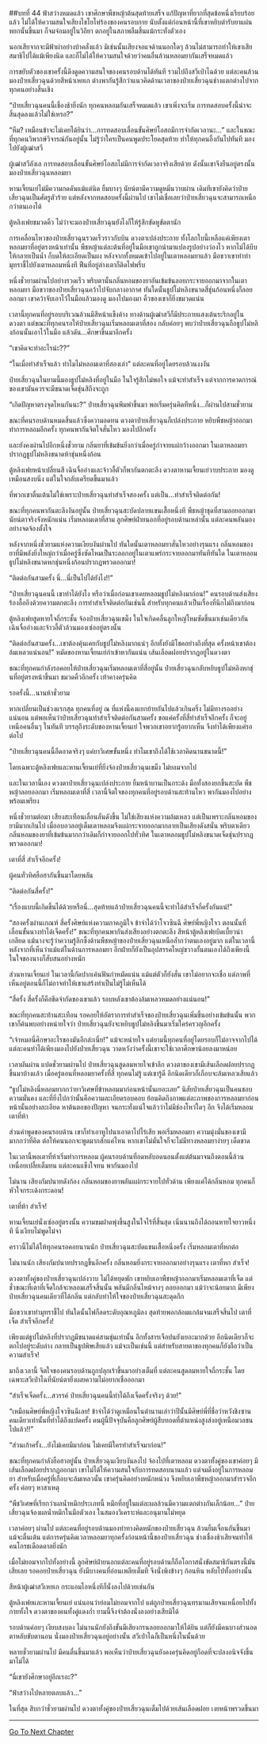 ##บทที่ 44 ฟ้าสว่างหมดแล้ว
เขาศึกษาพืชหญ้าต้นสุดท้ายเสร็จ แก้ปัญหาที่ยากที่สุดข้อหนึ่งเรียบร้อยแล้ว ไม่ได้ให้ความสนใจเสียงไชโยโห่ร้องของคนรอบกาย นับตั้งแต่ก่อนหน้านี้ที่เขาหยิบตำรับยาแผ่นหยกนั้นขึ้นมา ก็จมจ่อมอยู่ในวิถียา ตกอยู่ในสภาพลืมสิ้นแม้กระทั่งตัวเอง

นอกเสียจากจะมีฟ้าผ่าอย่างบ้าคลั่งแล้ว มิเช่นนั้นเสียงจอแจด้านนอกใดๆ ล้วนไม่สามารถทำให้เขาเสียสมาธิไปได้แม้เพียงนิด และก็ไม่ได้ให้ความสนใจด้วยว่าคนอื่นล้วนหลอมยากันเสร็จหมดแล้ว

การขยับตัวของเขาครั้งนี้ดึงดูดความสนใจของคนรอบด้านได้ทันที รวมไปถึงสวีเป่าไฉด้วย แต่ละคนล้วนมองป๋ายเสี่ยวฉุนด้วยสีหน้าเหยเก ต่างพากันรู้สึกว่าแนวคิดด้านเวลาของป๋ายเสี่ยวฉุนช่างแตกต่างไปจากทุกคนอย่างสิ้นเชิง

“ป๋ายเสี่ยวฉุนคนนี้เชื่องช้ายิ่งนัก ทุกคนหลอมกันเสร็จหมดแล้ว เขาเพิ่งจะเริ่ม การทดสอบครั้งนี้น่าจะสิ้นสุดลงแล้วไม่ใช่เหรอ?”

“หืม? เหมือนข้าจะไม่เคยได้ยินว่า...การทดสอบเลื่อนขั้นศิษย์โอสถมีการจำกัดเวลานะ...” และในขณะที่ทุกคนวิพากษ์วิจารณ์กันอยู่นั้น ไม่รู้ว่าใครเป็นคนพูดประโยคสุดท้าย ทำให้ทุกคนอึ้งกันไปทันที มองไปยังผู้เฒ่าสวี

ผู้เฒ่าสวีลังเล การทดสอบเลื่อนขั้นศิษย์โอสถไม่มีการจำกัดเวลาจริงเสียด้วย ดังนั้นเขาจึงยืนอยู่ตรงนั้น มองป๋ายเสี่ยวฉุนหลอมยา

หานเจี้ยนเย่ไม่มีความกดดันแม้แต่นิด ยิ้มบางๆ นัยน์ตามีความดูหมิ่นวาบผ่าน เดิมทีเขายังคิดว่าป๋ายเสี่ยวฉุนเป็นศัตรูตัวร้าย แต่หลังจากทดสอบครั้งนี้ผ่านไป เขาไม่เชื่อเลยว่าป๋ายเสี่ยวฉุนจะสามารถเหนือกว่าตนเองได้

ตู้หลิงเฟยขมวดคิ้ว ไม่ว่าจะมองป๋ายเสี่ยวฉุนยังไงก็ให้รู้สึกขัดหูขัดตานัก

การเคลื่อนไหวของป๋ายเสี่ยวฉุนรวดเร็วราวกับบิน ดวงตาเปล่งประกาย ทั้งโลกใบนี้เหลือแค่เพียงเตาหลอมยาที่อยู่ตรงหน้าเท่านั้น พืชหญ้าแต่ละต้นที่อยู่ในมือเขาถูกนำมาแปลงรูปอย่างว่องไว หากไม่ได้บีบให้กลายเป็นน้ำ ก็บดให้ละเอียดเป็นผง หลังจากทั้งหมดเข้าไปอยู่ในเตาหลอมยาแล้ว มือขวาเขาทำท่ามุทราชี้ไปยังเตาหลอมหนึ่งที ฟืนที่อยู่ล่างเตาก็ติดไฟพรึ่บ

หนึ่งชั่วยามผ่านไปอย่างรวดเร็ว พริบตานั้นกลิ่นหอมของยาอันเข้มข้นลอยกระจายออกมาจากในเตาหลอมยา มือขวาของป๋ายเสี่ยวฉุนคว้าไปจับกลางอากาศ ทันใดนั้นธูปโม่หลิงขนาดสี่ชุ่นก้อนหนึ่งก็ลอยออกมา เขาคว้าจับเอาไว้ในมือแล้วมองดู มองไปมองมา คิ้วของเขาก็ยิ่งขมวดแน่น

เวลานี้ทุกคนที่อยู่รอบบริเวณล้วนมีสีหน้าแข็งค้าง ทางด้านผู้เฒ่าสวีก็มีประกายแสงเต้นระริกอยู่ในดวงตา แต่ขณะที่ทุกคนรอให้ป๋ายเสี่ยวฉุนเริ่มหลอมเตาที่สอง กลับค่อยๆ พบว่าป๋ายเสี่ยวฉุนถือธูปโม่หลิงก้อนนั้นเอาไว้ในมือ แล้วดัน...ศึกษาขึ้นมาอีกครั้ง

“เขาคิดจะทำอะไรน่ะ??”

“ในเมื่อทำสำเร็จแล้ว ทำไมไม่หลอมเตาที่สองเล่า” แต่ละคนที่อยู่โดยรอบล้วนงงงัน

ป๋ายเสี่ยวฉุนในยามนี้มองธูปโม่หลิงที่อยู่ในมือ ในใจรู้สึกไม่พอใจ แม้จะทำสำเร็จ แต่จากการคาดการณ์ของเขามันควรจะมีขนาดเจ็ดชุ่นสิถึงจะถูก

“เกิดปัญหาตรงจุดไหนกันนะ?” ป๋ายเสี่ยวฉุนพึมพำขึ้นมา พอเริ่มครุ่นคิดทีหนึ่ง...ก็ผ่านไปสามชั่วยาม

ขณะที่คนรอบด้านหมดสิ้นแล้วซึ่งความอดทน ดวงตาป๋ายเสี่ยวฉุนก็เปล่งประกาย หยิบพืชหญ้าออกมาทำการหลอมอีกครั้ง ทุกคนพากันจิตใจสั่นไหว มองไปอีกครั้ง

และยังคงผ่านไปอีกหนึ่งชั่วยาม กลิ่นยาที่เข้มข้นยิ่งกว่าเมื่อครู่กำจายแผ่กว้างออกมา ในเตาหลอมยาปรากฏธูปโม่หลิงขนาดห้าชุ่นหนึ่งก้อน

ตู้หลิงเฟยหน้าเปลี่ยนสี เฉินจื่ออ๋างและจ้าวอี้ตัวก็พากันตกตะลึง ดวงตาหานเจี้ยนเย่วาบประกาย มองดูเหมือนสงบนิ่ง แต่ในใจกลับเครียดขึ้นมาแล้ว

ที่พวกเขาตื่นเต้นไม่ใช่เพราะป๋ายเสี่ยวฉุนทำสำเร็จสองครั้ง แต่เป็น...ทำสำเร็จติดต่อกัน!

ขณะที่ทุกคนพากันตะลึงงันอยู่นั้น ป๋ายเสี่ยวฉุนสะบัดปลายแขนเสื้อหนึ่งที พืชหญ้าชุดที่สามลอยออกมา นัยน์ตาจริงจังหนักแน่น เริ่มหลอมเตาที่สาม ลูกศิษย์ฝ่ายนอกที่อยู่รอบด้านเหล่านั้น แต่ละคนพลันมองอย่างจดจ้องตั้งใจ

หลังจากหนึ่งชั่วยามแห่งความเงียบงันผ่านไป ทันใดนั้นเตาหลอมยาสั่นไหวอย่างรุนแรง กลิ่นหอมของยาที่มีพลังยิ่งใหญ่กว่าเมื่อครู่ซึ่งซัดโหมเป็นระลอกอยู่ในเตาแพร่กระจายออกมาทันทีทันใด ในเตาหลอม ธูปโม่หลิงขนาดหกชุ่นหนึ่งก้อนปรากฏพรวดออกมา!

“ติดต่อกันสามครั้ง นี่...นี่เป็นไปได้ยังไง!!”

“ป๋ายเสี่ยวฉุนคนนี้ เขาทำได้ยังไง หรือว่าเมื่อก่อนเขาเคยหลอมธูปโม่หลิงมาก่อน!” คนรอบด้านส่งเสียงร้องอื้ออึงด้วยความตกตะลึง การทำสำเร็จติดต่อกันเช่นนี้ สำหรับทุกคนแล้วเป็นเรื่องที่นึกไม่ถึงมาก่อน

ตู้หลิงเฟยสูดหายใจถี่กระชั้น จ้องป๋ายเสี่ยวฉุนเขม็ง ในใจเกิดคลื่นลูกใหญ่โหมซัดขึ้นมาเช่นเดียวกัน เฉินจื่ออ๋างและจ้าวอี้ตัวล้วนมองเซ่ออยู่ตรงนั้น

“ติดต่อกันสามครั้ง...เขาต้องคุ้นเคยกับธูปโม่หลิงมากแน่ๆ อีกทั้งยังมีโชคอย่างถึงที่สุด ครั้งหน้าเขาต้องล้มเหลวแน่นอน!” หมัดของหานเจี้ยนเย่กำเข้าหากันแน่น เส้นเลือดฝอยปรากฏอยู่ในดวงตา

ขณะที่ทุกคนกำลังรอคอยให้ป๋ายเสี่ยวฉุนเริ่มหลอมเตาที่สี่อยู่นั้น ป๋ายเสี่ยวฉุนกลับหยิบธูปโม่หลิงหกชุ่นที่อยู่ตรงหน้าขึ้นมา ขมวดคิ้วอีกครั้ง เท้าคางครุ่นคิด

รอครั้งนี้...นานห้าชั่วยาม

หากเปลี่ยนเป็นช่วงแรกสุด ทุกคนที่อยู่ ณ ที่แห่งนี้คงแยกย้ายกันไปแล้วเกินครึ่ง ไม่มีทางรออย่างแน่นอน แต่พอเห็นว่าป๋ายเสี่ยวฉุนทำสำเร็จติดต่อกันสามครั้ง ขอแค่ครั้งที่สี่ทำสำเร็จอีกครั้ง ก็จะอยู่เหนือคนอื่นๆ ในทันที บรรลุถึงระดับของหานเจี้ยนเย่ ใจพวกเขาอยากรู้อยากเห็น จึงทำได้เพียงแค่รอต่อไป

“ป๋ายเสี่ยวฉุนคนนี้อืดอาดจริงๆ แค่ยาวิเศษขั้นหนึ่ง ทำไมเขาถึงได้ใช้เวลาคิดนานขนาดนี้!”

โดยเฉพาะตู้หลิงเฟยและหานเจี้ยนเย่ที่ยิ่งจ้องป๋ายเสี่ยวฉุนเขม็ง ไม่ยอมจากไป

และในเวลานี้เอง ดวงตาป๋ายเสี่ยวฉุนเปล่งประกาย ยิ้มหน้าบานเป็นกระด้ง มือทั้งสองยกขึ้นสะบัด พืชหญ้าลอยออกมา เริ่มหลอมเตาที่สี่ เวลานี้จิตใจของทุกคนที่อยู่รอบด้านสะท้านไหว พากันมองไปอย่างพร้อมเพรียง

หนึ่งชั่วยามต่อมา เสียงสะเทือนเลื่อนลั่นดังขึ้น ไม่ใช่เสียงแห่งความล้มเหลว แต่เป็นเพราะกลิ่นหอมของยามีมากเกินไป เมื่ออบอวลอยู่เต็มเตาหลอมจึงแผ่กระจายออกมากลายเป็นเสียงดังสนั่น พริบตาเดียวกลิ่นหอมของยาที่เข้มข้นมากกว่าเดิมก็กำจายออกไปทั่วทิศ ในเตาหลอมธูปโม่หลิงขนาดเจ็ดชุ่นปรากฏพรวดออกมา!

เตาที่สี่ สำเร็จอีกครั้ง!

ผู้คนทั่วทิศฮือฮากันขึ้นมาโดยพลัน

“ติดต่อกันสี่ครั้ง!”

“เรื่องแบบนี้เกิดขึ้นได้ด้วยหรือนี่...สุดท้ายแล้วป๋ายเสี่ยวฉุนคนนี้จะทำได้สำเร็จกี่ครั้งกันแน่!”

“สองครั้งผ่านเกณฑ์ สี่ครั้งศิษย์แห่งความภาคภูมิใจ ข้าจำได้ว่าโจวซินฉี ศิษย์พี่หญิงโจว ตอนนั้นที่เลื่อนขั้นนางทำได้เจ็ดครั้ง!” ขณะที่ทุกคนพากันส่งเสียงอย่างตกตะลึง สีหน้าตู้หลิงเฟยบิดเบี้ยวน่าเกลียด แม้นางจะรู้ว่าความรู้ลึกซึ้งด้านพืชหญ้าของป๋ายเสี่ยวฉุนเหนือล้ำกว่าตนเองอยู่มาก แต่ในเวลานี้หลังจากที่เห็นว่าแม้แต่ในด้านการหลอมยา อีกฝ่ายก็ยังเป็นอุปสรรคใหญ่ขวางกั้นตนเองได้ถึงเพียงนี้ ในใจของนางก็สับสนอย่างหนัก

ส่วนหานเจี้ยนเย่ ในเวลานี้กัดปากเค้นฟันกำหมัดแน่น แม้แต่ตัวก็ยังสั่น เขาไม่อยากจะเชื่อ แต่ภาพที่เห็นอยู่ตอนนี้ก็ไม่อาจทำให้เขาแสร้งทำเป็นไม่รู้ไม่เห็นได้

“สี่ครั้ง สี่ครั้งก็คือขีดจำกัดของเขาแล้ว รอบหลังเขาต้องล้มเหลวหมดอย่างแน่นอน!”

ขณะที่ทุกคนสะท้านสะเทือน รอคอยให้อัตราการทำสำเร็จของป๋ายเสี่ยวฉุนเพิ่มขึ้นอย่างเข้มข้นนั้น พวกเขาก็ค้นพบอย่างหน่ายใจว่า ป๋ายเสี่ยวฉุนยังจะหยิบธูปโม่หลิงขึ้นมาเริ่มใคร่ครวญอีกครั้ง

“เจ้าหมอนี่ศึกษาอะไรของมันอีกล่ะเนี่ย!” แม้จะหน่ายใจ แต่ยามนี้ทุกคนที่อยู่โดยรอบก็ไม่อาจจากไปได้ แต่ละคนทำได้เพียงมองไปยังป๋ายเสี่ยวฉุน วาดหวังว่าครั้งนี้เขาจะใช้เวลาศึกษาน้อยลงมาหน่อย

เวลาผันผ่าน แปดชั่วยามผ่านไป ป๋ายเสี่ยวฉุนสูดลมหายใจเข้าลึก ดวงตาของเขามีเส้นเลือดฝอยปรากฏขึ้นมาบ้างแล้ว เมื่อครู่ตอนที่หลอมยาครั้งที่สี่ ทุกคนไม่รู้ แต่เขารู้ดี อีกนิดเดียวก็เกือบจะล้มเหลวเสียแล้ว

“ธูปโม่หลิงนี่หลอมยากกว่ายาวิเศษที่ข้าหลอมมาก่อนหน้านั้นเยอะเลย” นิสัยป๋ายเสี่ยวฉุนเป็นคนชอบความมั่นคง และที่ยิ่งไปกว่านั้นคือความละเอียดรอบคอบ ย้อนคิดถึงภาพแต่ละภาพของการหลอมยาก่อนหน้านั้นอย่างละเอียด หาต้นตอของปัญหา จนกระทั่งแน่ใจแล้วว่าไม่มีช่องโหว่ใดๆ อีก จึงได้เริ่มหลอมเตาที่ห้า

ส่วนคำพูดของคนรอบด้าน เขาก็ทำเอาหูไปนาเอาตาไปไร่เสีย พอเริ่มหลอมยา ความมุ่งมั่นของเขามีมากกว่าที่คิด ต่อให้คนนอกจะพูดมากสักแค่ไหน หากเขาไม่มั่นใจก็จะไม่มีทางหลอมยาง่ายๆ เด็ดขาด

ในเวลานี้พอเตาที่ห้าเริ่มทำการหลอม ผู้คนรอบด้านที่อดหลับอดนอนตั้งแต่ต้นมาจนถึงตอนนี้ล้วนเหนื่อยเปลี้ยเต็มทน แต่ละคนแข็งใจทน พากันมองไป

ไม่นาน เสียงกัมปนาทดังก้อง กลิ่นหอมของยาพลันแผ่กระจายไปทั่วด้าน เพียงแค่ได้กลิ่นหอม ทุกคนก็หัวใจกระเด้งกระดอน!

เตาที่ห้า สำเร็จ!

หานเจี้ยนเย่นั่งเซ่ออยู่ตรงนั้น ความขมฝาดพุ่งขึ้นสูงในใจไร้ที่สิ้นสุด เนิ่นนานถึงได้ถอนหายใจยาวหนึ่งที นิ่งเงียบไม่พูดไม่จา

คราวนี้ไม่ได้ให้ทุกคนรอคอยนานนัก ป๋ายเสี่ยวฉุนสะบัดแขนเสื้อหนึ่งครั้ง เริ่มหลอมเตาที่หกต่อ

ไม่นานนัก เสียงกัมปนาทปรากฏขึ้นอีกครั้ง กลิ่นหอมยิ่งกระจายออกมาอย่างรุนแรง เตาที่หก สำเร็จ!

ดวงตาทั้งคู่ของป๋ายเสี่ยวฉุนเปล่งวาบ ไม่ได้หยุดพัก เขาหยิบเอาพืชหญ้าออกมาเริ่มหลอมเตาที่เจ็ด แต่ชั่วขณะที่เตาที่เจ็ดใกล้จะหลอมเสร็จสิ้นนั้น พลันมีกลิ่นไหม้จางๆ ลอยออกมา แม้ว่าจะน้อยมาก มีเพียงป๋ายเสี่ยวฉุนคนเดียวที่ได้กลิ่น แต่กลับทำให้ใจของป๋ายเสี่ยวฉุนสะดุดกึก

มือขวาเขาทำมุทราชี้ไป ทันใดนั้นไฟก็ลดระดับอุณหภูมิลง สุดท้ายพอกล้อมแกล้มจนเสร็จสิ้นไป เตาที่เจ็ด สำเร็จอีกครั้ง!

เพียงแต่ธูปโม่หลิงที่ปรากฏมีขนาดแค่สามชุ่นเท่านั้น อีกทั้งสารเจือปนยังเยอะมากด้วย อีกนิดเดียวก็จะตกไปอยู่ระดับล่าง กลายเป็นธูปพิษเสียแล้ว แม้จะเป็นเช่นนี้ แต่สำหรับสายตาของทุกคนก็ยังถือว่าเป็นความสำเร็จ!

มาถึงเวลานี้ จิตใจของคนรอบด้านถูกปลุกเร้าขึ้นมาอย่างเต็มที่ แต่ละคนสูดลมหายใจถี่กระชั้น โดยเฉพาะสวีเป่าไฉที่นัยน์ตายิ่งเผยความไม่อยากเชื่อออกมา

“สำเร็จเจ็ดครั้ง...สวรรค์ ป๋ายเสี่ยวฉุนคนนี้ทำได้ถึงเจ็ดครั้งจริงๆ ด้วย!”

“เหมือนศิษย์พี่หญิงโจวซินฉีเลย! ข้าจำได้ว่าดูเหมือนในตำนานเล่าว่าปีนั้นมีศิษย์พี่ที่ชื่อว่าหวังชิงซานคนเดียวเท่านั้นที่ทำได้ถึงแปดครั้ง คนผู้นี้ปัจจุบันคือลูกศิษย์ผู้สืบทอดที่ตำแหน่งสูงส่งอยู่เหนือมวลชนไปแล้ว!!”

“ส่วนเก้าครั้ง...ยังไม่เคยมีมาก่อน ไม่เคยมีใครทำสำเร็จมาก่อน!”

ขณะที่ทุกคนกำลังฮือฮาอยู่นั้น ป๋ายเสี่ยวฉุนเงียบงันลงไป จ้องไปที่เตาหลอม ดวงตาทั้งคู่ของเขาค่อยๆ มีเส้นเลือดฝอยปรากฏออกมา เขาไม่ได้ให้ความสนใจกับการทดสอบนานแล้ว แต่จมดิ่งอยู่ในการหลอมยา สำหรับเมื่อครู่ที่เกือบจะล้มเหลวนั้น เขาครุ่นคิดอย่างหนักหน่วง จึงหยิบเอาพืชหญ้าออกมาสำรวจอีกครั้ง ค่อยๆ หาสาเหตุ

“พืชวิเศษที่เรียกว่าผลน้ำหมึกประเภทนี้ หมึกที่อยู่ในแต่ละผลล้วนมีความแตกต่างกันเล็กน้อย...” ป๋ายเสี่ยวฉุนจ้องผลน้ำหมึกในมือตัวเอง ในสมองวิเคราะห์และอนุมานไม่หยุด

เวลาค่อยๆ ผ่านไป แต่ละคนที่อยู่รอบด้านมองท่าทางคิดหนักของป๋ายเสี่ยวฉุน ล้วนยิ้มเจื่อนกันขึ้นมา แม้จะตื่นเต้น แต่การครุ่นคิดเวลาหลอมยาทุกครั้งก่อนหน้านี้ของป๋ายเสี่ยวฉุน ช่างเชื่องช้าเสียจนทำให้คนโกรธเดือดดาลยิ่งนัก

เมื่อไม่ยอมจากไปทั้งอย่างนี้ ลูกศิษย์ฝ่ายนอกแต่ละคนที่อยู่รอบด้านก็ถือโอกาสนั่งขัดสมาธิกันตรงนี้มันเสียเลย รอคอยป๋ายเสี่ยวฉุน ยังมีบางคนที่อ่อนเพลียเต็มที จึงนั่งพิงข้างๆ ก้อนหิน หลับไปทั้งอย่างนั้น

สีหน้าผู้เฒ่าสวีเหยเก กระแอมไอหนึ่งทีก็นั่งลงไปด้วยเช่นกัน

ตู้หลิงเฟยและหานเจี้ยนเย่ แน่นอนว่าย่อมไม่ยอมจากไป แต่ถูกป๋ายเสี่ยวฉุนทรมานเสียจนเหนื่อยไปทั้งกายทั้งใจ ดวงตาของคนทั้งคู่แดงก่ำ ยามนี้จึงจำต้องนั่งลงอย่างเสียมิได้

รอบด้านค่อยๆ เงียบสงบลง ไม่นานนักยังถึงขั้นมีเสียงกรนลอยออกมาให้ได้ยิน แต่ก็ยังมีคนบางส่วนอดตาหลับขับตานอน นั่งมองป๋ายเสี่ยวฉุนอยู่อย่างนั้น สวีเป่าไฉก็เป็นหนึ่งในนั้นด้วย

หลายชั่วยามผ่านไป มีคนตื่นขึ้นมาแล้ว พอเห็นว่าป๋ายเสี่ยวฉุนยังคงครุ่นคิดอยู่ก็อดที่จะปลงอนิจจังขึ้นมาไม่ได้

“นี่เขายังศึกษาอยู่อีกเรอะ?”

“ฟ้าสว่างไปหลายตลบแล้ว...”

ในที่สุด สิบกว่าชั่วยามผ่านไป ดวงตาทั้งคู่ของป๋ายเสี่ยวฉุนเต็มไปด้วยเส้นเลือดฝอย เงยหน้าพรวดขึ้นมา

---------



[Go To Next Chapter]( ./45.md)